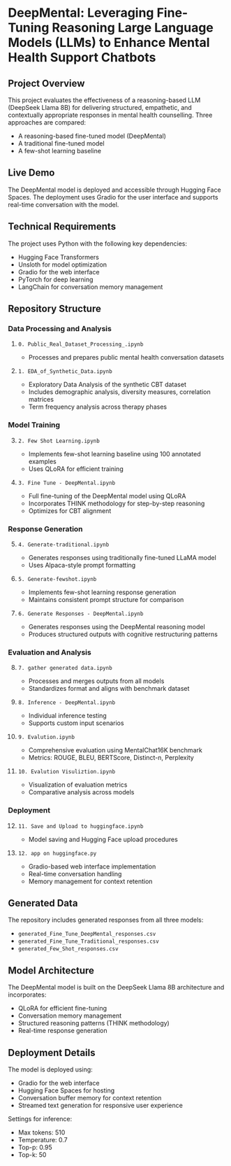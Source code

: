 # DeepMental: Leveraging Fine-Tuning Reasoning Large Language Models (LLMs) to Enhance Mental Health Support Chatbots

## Project Overview

This project evaluates the effectiveness of a reasoning-based LLM (DeepSeek Llama 8B) for delivering structured, empathetic, and contextually appropriate responses in mental health counselling. Three approaches are compared:
- A reasoning-based fine-tuned model (DeepMental)
- A traditional fine-tuned model
- A few-shot learning baseline

## Live Demo

The DeepMental model is deployed and accessible through Hugging Face Spaces. The deployment uses Gradio for the user interface and supports real-time conversation with the model.

## Technical Requirements

The project uses Python with the following key dependencies:
- Hugging Face Transformers
- Unsloth for model optimization
- Gradio for the web interface
- PyTorch for deep learning
- LangChain for conversation memory management

## Repository Structure

### Data Processing and Analysis
1. `0. Public_Real_Dataset_Processing_.ipynb`
   - Processes and prepares public mental health conversation datasets

2. `1. EDA_of_Synthetic_Data.ipynb`
   - Exploratory Data Analysis of the synthetic CBT dataset
   - Includes demographic analysis, diversity measures, correlation matrices
   - Term frequency analysis across therapy phases

### Model Training
3. `2. Few Shot Learning.ipynb`
   - Implements few-shot learning baseline using 100 annotated examples
   - Uses QLoRA for efficient training

4. `3. Fine Tune - DeepMental.ipynb`
   - Full fine-tuning of the DeepMental model using QLoRA
   - Incorporates THINK methodology for step-by-step reasoning
   - Optimizes for CBT alignment

### Response Generation
5. `4. Generate-traditional.ipynb`
   - Generates responses using traditionally fine-tuned LLaMA model
   - Uses Alpaca-style prompt formatting

6. `5. Generate-fewshot.ipynb`
   - Implements few-shot learning response generation
   - Maintains consistent prompt structure for comparison

7. `6. Generate Responses - DeepMental.ipynb`
   - Generates responses using the DeepMental reasoning model
   - Produces structured outputs with cognitive restructuring patterns

### Evaluation and Analysis
8. `7. gather generated data.ipynb`
   - Processes and merges outputs from all models
   - Standardizes format and aligns with benchmark dataset

9. `8. Inference - DeepMental.ipynb`
   - Individual inference testing
   - Supports custom input scenarios

10. `9. Evalution.ipynb`
    - Comprehensive evaluation using MentalChat16K benchmark
    - Metrics: ROUGE, BLEU, BERTScore, Distinct-n, Perplexity

11. `10. Evalution Visuliztion.ipynb`
    - Visualization of evaluation metrics
    - Comparative analysis across models

### Deployment
12. `11. Save and Upload to huggingface.ipynb`
    - Model saving and Hugging Face upload procedures

13. `12. app on huggingface.py`
    - Gradio-based web interface implementation
    - Real-time conversation handling
    - Memory management for context retention

## Generated Data
The repository includes generated responses from all three models:
- `generated_Fine_Tune_DeepMental_responses.csv`
- `generated_Fine_Tune_Traditional_responses.csv`
- `generated_Few_Shot_responses.csv`

## Model Architecture

The DeepMental model is built on the DeepSeek Llama 8B architecture and incorporates:
- QLoRA for efficient fine-tuning
- Conversation memory management
- Structured reasoning patterns (THINK methodology)
- Real-time response generation

## Deployment Details

The model is deployed using:
- Gradio for the web interface
- Hugging Face Spaces for hosting
- Conversation buffer memory for context retention
- Streamed text generation for responsive user experience

Settings for inference:
- Max tokens: 510
- Temperature: 0.7
- Top-p: 0.95
- Top-k: 50